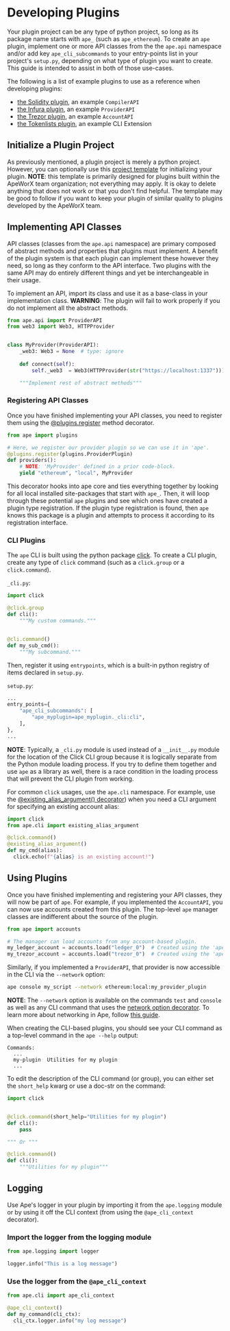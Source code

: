 # Developing Plugins

Your plugin project can be any type of python project, so long as its package name starts with `ape_` (such as `ape_ethereum`).
To create an `ape` plugin, implement one or more API classes from the the `ape.api` namespace and/or add key
 `ape_cli_subcommands` to your entry-points list in your project's `setup.py`, depending on what type of plugin you want to create.
This guide is intended to assist in both of those use-cases.

The following is a list of example plugins to use as a reference when developing plugins:

* [the Solidity plugin](https://github.com/apeworx/ape-solidity), an example `CompilerAPI`
* [the Infura plugin](https://github.com/apeworx/ape-infura), an example `ProviderAPI`
* [the Trezor plugin](https://github.com/apeworx/ape-trezor), an example `AccountAPI`
* [the Tokenlists plugin](https://github.com/apeworx/ape-tokens), an example CLI Extension

## Initialize a Plugin Project

As previously mentioned, a plugin project is merely a python project.
However, you can optionally use this [project template](https://github.com/ApeWorX/project-template) for initializing your plugin.
**NOTE**: this template is primarily designed for plugins built within the ApeWorX team organization; not everything may apply.
It is okay to delete anything that does not work or that you don't find helpful.
The template may be good to follow if you want to keep your plugin of similar quality to plugins developed by the ApeWorX team.

## Implementing API Classes

API classes (classes from the `ape.api` namespace) are primary composed of abstract methods and properties that plugins must implement.
A benefit of the plugin system is that each plugin can implement these however they need, so long as they conform to the API interface.
Two plugins with the same API may do entirely different things and yet be interchangeable in their usage.

To implement an API, import its class and use it as a base-class in your implementation class.
**WARNING**: The plugin will fail to work properly if you do not implement all the abstract methods.

```python
from ape.api import ProviderAPI
from web3 import Web3, HTTPProvider


class MyProvider(ProviderAPI):
    _web3: Web3 = None  # type: ignore
    
    def connect(self):
        self._web3  = Web3(HTTPProvider(str("https://localhost:1337")))

    """Implement rest of abstract methods"""
```

### Registering API Classes

Once you have finished implementing your API classes, you need to register them using the [@plugins.register](../methoddocs/plugins.html#ape.plugins.register) method decorator.

```python
from ape import plugins

# Here, we register our provider plugin so we can use it in 'ape'.
@plugins.register(plugins.ProviderPlugin)
def providers():
    # NOTE: 'MyProvider' defined in a prior code-block.
    yield "ethereum", "local", MyProvider
```

This decorator hooks into ape core and ties everything together by looking for all local installed site-packages that start with `ape_`.
Then, it will loop through these potential `ape` plugins and see which ones have created a plugin type registration.
If the plugin type registration is found, then `ape` knows this package is a plugin and attempts to process it according to its registration interface.

### CLI Plugins

The `ape` CLI is built using the python package [click](https://palletsprojects.com/p/click/).
To create a CLI plugin, create any type of `click` command (such as a `click.group` or a `click.command`).

`_cli.py`:

```python
import click

@click.group
def cli():
    """My custom commands."""


@cli.command()
def my_sub_cmd():
    """My subcommand."""
```

Then, register it using `entrypoints`, which is a built-in python registry of items declared in `setup.py`.

`setup.py`:

```python
...
entry_points={
    "ape_cli_subcommands": [
        "ape_myplugin=ape_myplugin._cli:cli",
    ],
},
...
```

**NOTE**: Typically, a `_cli.py` module is used instead of a `__init__.py` module for the location of the Click CLI group because it is logically separate from the Python module loading process.
If you try to define them together and use `ape` as a library as well, there is a race condition in the loading process that will prevent the CLI plugin from working.

For common `click` usages, use the `ape.cli` namespace.
For example, use the [@existing_alias_argument() decorator](../methoddocs/cli.html#ape.cli.arguments.existing_alias_argument)) when you need a CLI argument for specifying an existing account alias:

```python
import click
from ape.cli import existing_alias_argument

@click.command()
@existing_alias_argument()
def my_cmd(alias):
  click.echo(f"{alias} is an existing account!")
```

## Using Plugins

Once you have finished implementing and registering your API classes, they will now be part of `ape`. For example, 
if you implemented the `AccountAPI`, you can now use accounts created from this plugin. The top-level `ape` manager 
classes are indifferent about the source of the plugin.

```python
from ape import accounts

# The manager can load accounts from any account-based plugin.
my_ledger_account = accounts.load("ledger_0")  # Created using the 'ape-ledger' plugin
my_trezor_account = accounts.load("trezor_0")  # Created using the 'ape-trezor' plugin
```

Similarly, if you implemented a `ProviderAPI`, that provider is now accessible in the CLI via the `--network` option:

```bash
ape console my_script --network ethereum:local:my_provider_plugin
```

**NOTE**: The `--network` option is available on the commands `test` and `console` as well as any CLI command that uses the [network option decorator](../methoddocs/cli.html?highlight=network_option#ape.cli.options.network_option).
To learn more about networking in Ape, follow [this guide](./networks.html).

When creating the CLI-based plugins, you should see your CLI command as a top-level command in the `ape --help` output:

```
Commands:
  ...
  my-plugin  Utilities for my plugin
  ...
```

To edit the description of the CLI command (or group), you can either set the `short_help` kwarg or use a doc-str on the command:

```python
import click


@click.command(short_help="Utilities for my plugin")
def cli():
    pass

""" Or """

@click.command()
def cli():
    """Utilities for my plugin"""
```

## Logging

Use Ape's logger in your plugin by importing it from the `ape.logging` module or by using it off the CLI context (from using the `@ape_cli_context` decorator).
  
### Import the logger from the logging module

```python
from ape.logging import logger

logger.info("This is a log message")
```

### Use the logger from the `@ape_cli_context`

```python
from ape.cli import ape_cli_context

@ape_cli_context()
def my_command(cli_ctx):
  cli_ctx.logger.info("my log message")
```
